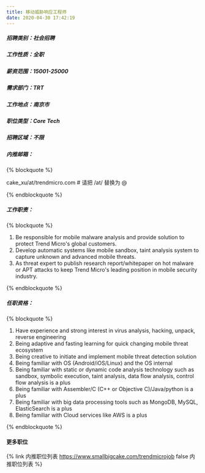 ```yaml
---
title: 移动威胁响应工程师
date: 2020-04-30 17:42:19
---
```

##### 招聘类别：社会招聘
##### 工作性质：全职
##### 薪资范围：15001-25000
##### 需求部门：TRT
##### 工作地点：南京市
##### 职位类型：Core Tech
##### 招聘区域：不限 
##### 内推邮箱：
{% blockquote %}  

cake_xu/at/trendmicro.com # 请把 /at/ 替换为 @

{% endblockquote %}

##### 工作职责：
{% blockquote %}  

1. Be responsible for mobile malware analysis and provide solution to protect Trend Micro's global customers. 
2. Develop automatic systems like mobile sandbox, taint analysis system to capture unknown and advanced mobile threats.
3. As threat expert to publish research report/whitepaper on hot malware or APT attacks to keep Trend Micro's leading position in mobile security industry.

{% endblockquote %}

##### 任职资格：
{% blockquote %}  

1. Have experience and strong interest in virus analysis, hacking, unpack, reverse engineering
2. Being adaptive and fasting learning for quick changing mobile threat ecosystem
3. Being creative to initiate and implement mobile threat detection solution
4. Being familiar with OS (Android/iOS/Linux) and the OS internal
5. Being familiar with static or dynamic code analysis technology such as sandbox, symbolic execution, taint analysis, data flow analysis, control flow analysis is a plus
6. Being familiar with Assembler/C (C++ or Objective C)/Java/python is a plus
7. Being familiar with big data processing tools such as MongoDB, MySQL, ElasticSearch is a plus
8. Being familiar with Cloud services like AWS is a plus

{% endblockquote %}

#### 更多职位
{% link 内推职位列表 https://www.smallbigcake.com/trendmicrojob false 内推职位列表 %}
